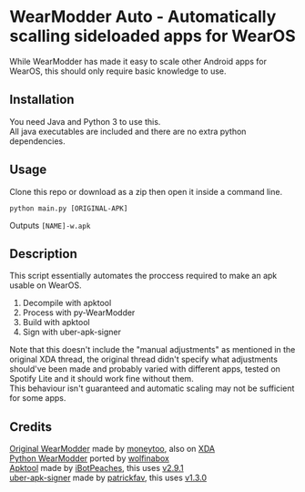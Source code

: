 # WearModder Auto - Automatically scalling sideloaded apps for WearOS
While WearModder has made it easy to scale other Android apps for WearOS, this should only require basic knowledge to use.

## Installation
You need Java and Python 3 to use this.\
All java executables are included and there are no extra python dependencies.

## Usage
Clone this repo or download as a zip then open it inside a command line.
```
python main.py [ORIGINAL-APK]
```
Outputs `[NAME]-w.apk`

## Description
This script essentially automates the proccess required to make an apk usable on WearOS.
1. Decompile with apktool
2. Process with py-WearModder
3. Build with apktool
4. Sign with uber-apk-signer

Note that this doesn't include the "manual adjustments" as mentioned in the original XDA thread,
the original thread didn't specify what adjustments should've been made and probably varied with different apps,
tested on Spotify Lite and it should work fine without them.\
This behaviour isn't guaranteed and automatic scaling may not be sufficient for some apps.

## Credits
[Original WearModder](https://github.com/moneytoo/WearModder) made by [moneytoo](https://github.com/moneytoo), also on [XDA](https://xdaforums.com/t/app-mod-spotify-lite-scaled-for-standalone-use-on-wear-os.3815680/)\
[Python WearModder](https://github.com/wolfinabox/py-wearmodder) ported by [wolfinabox](https://github.com/wolfinabox)\
[Apktool](https://github.com/iBotPeaches/Apktool) made by [iBotPeaches](https://github.com/iBotPeaches/Apktool), this uses [v2.9.1](https://github.com/iBotPeaches/Apktool/releases/tag/v2.9.1)\
[uber-apk-signer](https://github.com/patrickfav/uber-apk-signer) made by [patrickfav](https://github.com/patrickfav/uber-apk-signer), this uses [v1.3.0](https://github.com/patrickfav/uber-apk-signer/releases/tag/v1.3.0)
